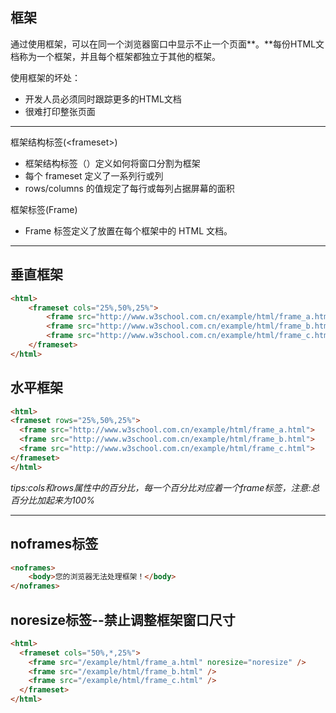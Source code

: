 ## 框架

通过使用框架，可以在同一个浏览器窗口中显示不止一个页面**。**每份HTML文档称为一个框架，并且每个框架都独立于其他的框架。

使用框架的坏处：

* 开发人员必须同时跟踪更多的HTML文档
* 很难打印整张页面

---

框架结构标签\(&lt;frameset&gt;\)

* 框架结构标签（）定义如何将窗口分割为框架
* 每个 frameset 定义了一系列行或列
* rows/columns 的值规定了每行或每列占据屏幕的面积

框架标签\(Frame\)

* Frame 标签定义了放置在每个框架中的 HTML 文档。

---

## 垂直框架

```HTML
<html>
    <frameset cols="25%,50%,25%">
        <frame src="http://www.w3school.com.cn/example/html/frame_a.html">
        <frame src="http://www.w3school.com.cn/example/html/frame_b.html">
        <frame src="http://www.w3school.com.cn/example/html/frame_c.html">
    </frameset>
</html>
```

## 水平框架

```HTML
<html>
<frameset rows="25%,50%,25%">
  <frame src="http://www.w3school.com.cn/example/html/frame_a.html">
  <frame src="http://www.w3school.com.cn/example/html/frame_b.html">
  <frame src="http://www.w3school.com.cn/example/html/frame_c.html">
</frameset>
</html>
```

_tips:cols和rows属性中的百分比，每一个百分比对应着一个frame标签，注意:总百分比加起来为100%_

---

## noframes标签

```HTML
<noframes>
    <body>您的浏览器无法处理框架！</body>
</noframes>
```

## noresize标签--禁止调整框架窗口尺寸

```HTML
<html>
  <frameset cols="50%,*,25%">
    <frame src="/example/html/frame_a.html" noresize="noresize" />
    <frame src="/example/html/frame_b.html" />
    <frame src="/example/html/frame_c.html" />
  </frameset>
</html>
```



